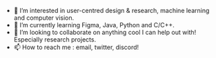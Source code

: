 
- 👀 I’m interested in user-centred design & research, machine learning and computer vision.
- 🌱 I’m currently learning Figma, Java, Python and C/C++.
- 💞️ I’m looking to collaborate on anything cool I can help out with! Especially research projects.
- 📫 How to reach me : email, twitter, discord!

<!---
bolaji-onanuga/bolaji-onanuga is a ✨ special ✨ repository because its `README.md` (this file) appears on your GitHub profile.
You can click the Preview link to take a look at your changes.
--->
